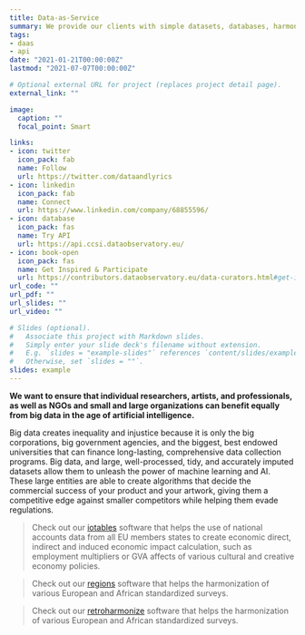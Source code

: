 ```yaml
---
title: Data-as-Service
summary: We provide our clients with simple datasets, databases, harmonized survey data, and various other rich data applications; we provide them with continuous access to high-quality, re-processed, re-usable public sector and scientific data.
tags:
- daas
- api
date: "2021-01-21T00:00:00Z"
lastmod: "2021-07-07T00:00:00Z"

# Optional external URL for project (replaces project detail page).
external_link: ""

image:
  caption: ""
  focal_point: Smart

links:
- icon: twitter
  icon_pack: fab
  name: Follow
  url: https://twitter.com/dataandlyrics
- icon: linkedin
  icon_pack: fab
  name: Connect
  url: https://www.linkedin.com/company/68855596/
- icon: database
  icon_pack: fas
  name: Try API
  url: https://api.ccsi.dataobservatory.eu/
- icon: book-open
  icon_pack: fas
  name: Get Inspired & Participate
  url: https://contributors.dataobservatory.eu/data-curators.html#get-inspired
url_code: ""
url_pdf: ""
url_slides: ""
url_video: ""

# Slides (optional).
#   Associate this project with Markdown slides.
#   Simply enter your slide deck's filename without extension.
#   E.g. `slides = "example-slides"` references `content/slides/example-slides.md`.
#   Otherwise, set `slides = ""`.
slides: example
---
```


**We want to ensure that individual researchers, artists, and professionals, as well as NGOs and small and large organizations can benefit equally from big data in the age of artificial intelligence.** 

Big data creates inequality and injustice because it is only the big corporations, big government agencies, and the biggest, best endowed universities that can finance long-lasting, comprehensive data collection programs. Big data, and large, well-processed, tidy, and accurately imputed datasets allow them to unleash the power of machine learning and AI. These large entities are able to create algorithms that decide the commercial success of your product and your artwork, giving them a competitive edge against smaller competitors while helping them evade regulations.



> Check out our [iotables](https:/iotables.dataobservatory.eu/) software that helps the use of national accounts data from all EU members states to create economic direct, indirect and induced economic impact calculation, such as employment multipliers or GVA affects of various cultural and creative economy policies.


> Check out our [regions](https:/regions.dataobservatory.eu/) software that helps the harmonization of various European and African standardized surveys.



> Check out our [retroharmonize](https://retroharmonize.dataobservatory.eu/) software that helps the harmonization of various European and African standardized surveys.
